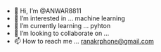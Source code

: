 - 👋 Hi, I’m @ANWAR8811
- 👀 I’m interested in ... machine learning
- 🌱 I’m currently learning ... pyhton
- 💞️ I’m looking to collaborate on ...
- 📫 How to reach me ... ranakrphone@gmail.com

<!---
ANWAR8811/ANWAR8811 is a ✨ special ✨ repository because its `README.md` (this file) appears on your GitHub profile.
You can click the Preview link to take a look at your changes.
--->

